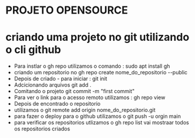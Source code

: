 # PROJETO OPENSOURCE  
# criando uma projeto no git utilizando o cli github  
- Para instlar o gh repo utilizamos o comando : sudo apt install gh
- criando um repositorio no gh repo create nome_do_repositorio --public
- Depois de criado - para iniciar : git init
- Adcicionando arquivos git add .
- Comitando o projeto git commit -m "first commit"
- Para ver o link para o acesso remoto utilizamos : gh repo view
- Depois de encontrado o repositorio
- utilizamos o git remote add origin nome_do_repositorio.git
- para fazer o deploy para o github utilizamos o git push -u orgin main
- para verificar os repositorios utlizamos o gh repo list vai mostraar todos os repositorios criados 
